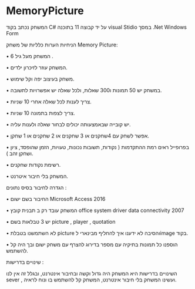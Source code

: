 # MemoryPicture
המשחק נכתב בקוד C#  על יד קבוצה 11 בתוכנה visual Stidio  במסך .Net Windows Form 

הניחיות הערות כלליות של משחק Memory Picture:

•	המשחק מעל גיל  6 .

•	המשחק עוזר לזיכרון ילדים.

•	משחק בעיצוב יפה וקל שימוש.

•	במשחק יש 50 תמונות ו300 שאלות, ולכל שאלה יש אפשרויות לתשובה.

•	צריך לענות לכל שאלה אחרי 10 שניות.

•	צריך לצפות בתמונה 10 שניות.

•	יש קובייה שבאמצעותה יכולים לבחור שאלה ולענות עליה. 

•	אפשר לשחק עם 4שחקנים או 3 שחקנים או 2 שחקנים או 1 שחקן.

•	בפרופייל ראים רמת ההתקדמות ( נקודות, תשובות נכונות, טעויות, הזמן שהופסד, ציון ושחקן זהב ).

•	רשימת נקודות שחקנים.

•	המשחק בלי חיבור איטרנט.




הגדרה לחיבור בסיס נתונים :

•	החיבור בשם ישום Microsoft Access 2016   

•	המשחק עובד רק ב תבנית קובץ  office system driver data connectivity 2007   

•	יש 3 טבלאות בשם picture , player , quotation 

•	 לא השתמשנו בטבלת  picture והסיבה לא ידענו איך להחליף מבינארי לimage  בקוד.

•	הוספנו כל תמונות בתיקיה עם מספר בדירוג להצרף עם משחק ישום ובך היה קל להשתמש.


שינויים בדרישות :


השינויים בדרישות היא המשחק היה גדול וקשה ובחיבור אינטרנט, ובגלל זה אין לנו sever , ועשינו המשחק בלי חיבור אינטרנט, המשחק קל להשתמש בו ונוח לראיה.
